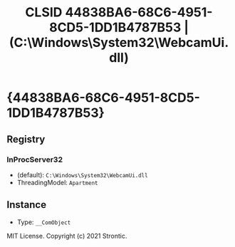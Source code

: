 ﻿---
title: "CLSID 44838BA6-68C6-4951-8CD5-1DD1B4787B53 | (C:\\Windows\\System32\\WebcamUi.dll)"
excerpt: What is COM-Object CLSID 44838BA6-68C6-4951-8CD5-1DD1B4787B53?
---

# {44838BA6-68C6-4951-8CD5-1DD1B4787B53}


## Registry


### InProcServer32

* (default): `C:\Windows\System32\WebcamUi.dll`
* ThreadingModel: `Apartment`

## Instance

* Type: `__ComObject`

MIT License. Copyright (c) 2021 Strontic.


